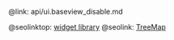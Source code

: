 @link: api/ui.baseview_disable.md

@seolinktop: [widget library](https://webix.com)
@seolink: [TreeMap](https://webix.com/widget/treemap/)
